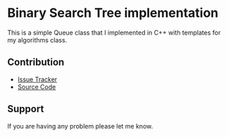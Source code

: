 Binary Search Tree implementation
================
This is a simple Queue class that I implemented in C++ with templates for my algorithms class.

Contribution
----------

- [Issue Tracker](https://github.com/valva-ro/Queue/issues)
- [Source Code](https://github.com/valva-ro/Queue)


Support
-------

If you are having any problem please let me know.
